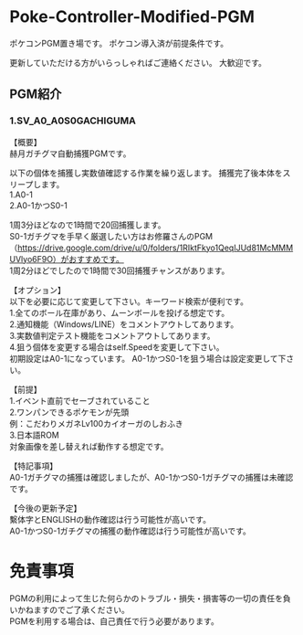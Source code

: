 # Poke-Controller-Modified-PGM
ポケコンPGM置き場です。
ポケコン導入済が前提条件です。

更新していただける方がいらっしゃればご連絡ください。
大歓迎です。

## PGM紹介
### 1.SV_A0_A0S0GACHIGUMA
【概要】
<br>
赫月ガチグマ自動捕獲PGMです。

以下の個体を捕獲し実数値確認する作業を繰り返します。
捕獲完了後本体をスリープします。
<br>
1.A0-1
<br>
2.A0-1かつS0-1

1周3分ほどなので1時間で20回捕獲します。
<br>
S0-1ガチグマを手早く厳選したい方はお修羅さんのPGM（https://drive.google.com/drive/u/0/folders/1RIktFkyo1QeqIJUd81McMMMUVlyo6F9O）がおすすめです。
<br>
1周2分ほどでしたので1時間で30回捕獲チャンスがあります。

【オプション】
<br>
以下を必要に応じて変更して下さい。キーワード検索が便利です。
<br>
1.全てのボール在庫があり、ムーンボールを投げる想定です。
<br>
2.通知機能（Windows/LINE）をコメントアウトしてあります。
<br>
3.実数値判定テスト機能をコメントアウトしてあります。
<br>
4.狙う個体を変更する場合はself.Speedを変更して下さい。
<br>
初期設定はA0-1になっています。
A0-1かつS0-1を狙う場合は設定変更して下さい。

【前提】
<br>
1.イベント直前でセーブされていること
<br>
2.ワンパンできるポケモンが先頭
<br>
例：こだわりメガネLv100カイオーガのしおふき
<br>
3.日本語ROM
<br>
対象画像を差し替えれば動作する想定です。

【特記事項】
<br>
A0-1ガチグマの捕獲は確認しましたが、A0-1かつS0-1ガチグマの捕獲は未確認です。

【今後の更新予定】
<br>
繫体字とENGLISHの動作確認は行う可能性が高いです。
<br>
A0-1かつS0-1ガチグマの捕獲の動作確認は行う可能性が高いです。

# 免責事項
PGMの利用によって生じた何らかのトラブル・損失・損害等の一切の責任を負いかねますのでご了承ください。
<br>
PGMを利用する場合は、自己責任で行う必要があります。
